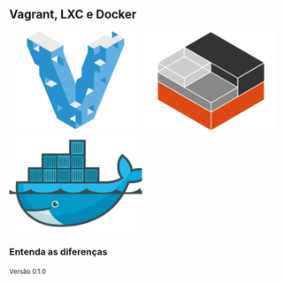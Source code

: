 ## Vagrant, LXC e Docker

![logo-vagrant](img/logo-vagrant.png) <!-- .element: class="no-border no-background" -->
![logo-lxc](img/logo-lxc.png) <!-- .element: class="no-border no-background" -->
![logo-docker](img/logo-docker.png) <!-- .element: class="no-border no-background" -->

### Entenda as diferenças

<small>Versão 0.1.0</small>
